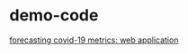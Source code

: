 # demo-code

[forecasting covid-19 metrics: web application](http://covid19.whalemed.cn/#/world-map)
